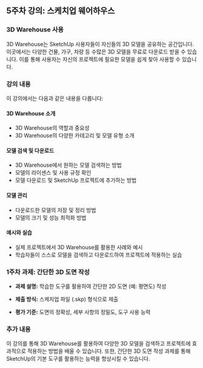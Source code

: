 ## 5주차 강의: 스케치업 웨어하우스

### 3D Warehouse 사용

3D Warehouse는 SketchUp 사용자들이 자신들의 3D 모델을 공유하는 공간입니다. 이곳에서는 다양한 건물, 가구, 차량 등 수많은 3D 모델을 무료로 다운로드 받을 수 있습니다. 이를 통해 사용자는 자신의 프로젝트에 필요한 모델을 쉽게 찾아 사용할 수 있습니다.

### 강의 내용

이 강의에서는 다음과 같은 내용을 다룹니다:

#### 3D Warehouse 소개

- 3D Warehouse의 역할과 중요성
- 3D Warehouse의 다양한 카테고리 및 모델 유형 소개

#### 모델 검색 및 다운로드

- 3D Warehouse에서 원하는 모델 검색하는 방법
- 모델의 라이센스 및 사용 규정 확인
- 모델 다운로드 및 SketchUp 프로젝트에 추가하는 방법

#### 모델 관리

- 다운로드한 모델의 저장 및 정리 방법
- 모델의 크기 및 성능 최적화 방법

#### 예시와 실습

- 실제 프로젝트에서 3D Warehouse를 활용한 사례와 예시
- 학습자들이 스스로 모델을 검색하고 다운로드하여 프로젝트에 적용하는 실습

### 1주차 과제: 간단한 3D 도면 작성

- **과제 설명:** 학습한 도구를 활용하여 간단한 2D 도면 (예: 평면도) 작성

- **제출 방식:** 스케치업 파일 (.skp) 형식으로 제출

- **평가 기준:** 도면의 정확성, 세부 사항의 정밀도, 도구 사용 능력

### 추가 내용

이 강의를 통해 3D Warehouse를 활용하여 다양한 3D 모델을 검색하고 프로젝트에 효과적으로 적용하는 방법을 배울 수 있습니다. 또한, 간단한 3D 도면 작성 과제를 통해 SketchUp의 기본 도구를 활용하는 능력을 향상시킬 수 있습니다.
